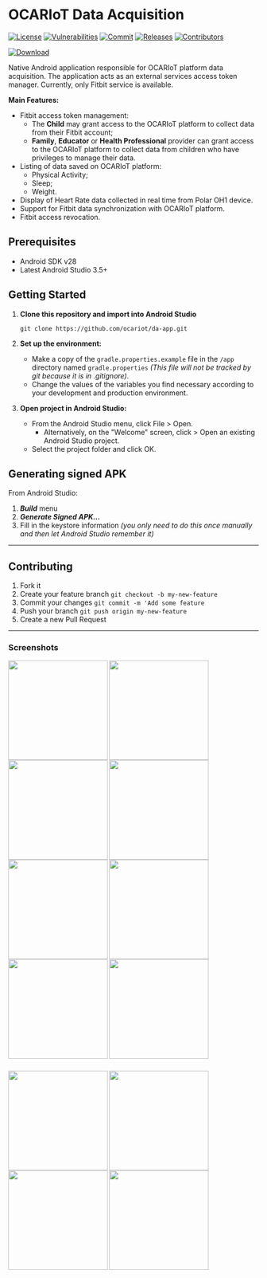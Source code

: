 # OCARIoT Data Acquisition
[![License][license-image]][license-url] [![Vulnerabilities][known-vulnerabilities-image]][known-vulnerabilities-url] [![Commit][last-commit-image]][last-commit-url] [![Releases][releases-image]][releases-url] [![Contributors][contributors-image]][contributors-url] 

[![Download][apk-download]][apk-brazil-url]


Native Android application responsible for OCARIoT platform data acquisition. The application acts as an external services access token manager. Currently, only Fitbit service is available.

**Main Features:**
- Fitbit access token management:
  - The **Child** may grant access to the OCARIoT platform to collect data from their Fitbit account;
  - **Family**, **Educator** or **Health Professional** provider can grant access to the OCARIoT platform to collect data from children who have privileges to manage their data.
- Listing of data saved on OCARIoT platform:
  - Physical Activity;
  - Sleep;
  - Weight.
- Display of Heart Rate data collected in real time from Polar OH1 device.
- Support for Fitbit data synchronization with OCARIoT platform.
- Fitbit access revocation.

## Prerequisites
- Android SDK v28
- Latest Android Studio 3.5+

## Getting Started

1. **Clone this repository and import into Android Studio**

   ```console
   git clone https://github.com/ocariot/da-app.git

   ```
2. **Set up the environment:**
   - Make a copy of the `gradle.properties.example` file in the `/app` directory named `gradle.properties` _(This file will not be tracked by git because it is in .gitignore)_.
   - Change the values of the variables you find necessary according to your development and production environment.
3. **Open project in Android Studio:**
   - From the Android Studio menu, click File > Open.
     - Alternatively, on the "Welcome" screen, click > Open an existing Android Studio project.
   - Select the project folder and click OK.

## Generating signed APK
From Android Studio:
1. ***Build*** menu
2. ***Generate Signed APK...***
3. Fill in the keystore information *(you only need to do this once manually and then let Android Studio remember it)*

----

## Contributing

1. Fork it
2. Create your feature branch `git checkout -b my-new-feature`
3. Commit your changes `git commit -m 'Add some feature`
4. Push your branch `git push origin my-new-feature`
5. Create a new Pull Request

[//]: # (These are reference links used in the body of this note.)
[license-image]: https://img.shields.io/badge/license-Apache%202-blue.svg
[license-url]: https://github.com/ocariot/da-app/blob/master/LICENSE
[known-vulnerabilities-image]: https://snyk.io/test/github/ocariot/da-app/badge.svg
[known-vulnerabilities-url]: https://snyk.io/test/github/ocariot/da-app
[last-commit-image]: https://img.shields.io/github/last-commit/ocariot/da-app.svg
[last-commit-url]: https://github.com/ocariot/da-app/commits
[releases-image]: https://img.shields.io/github/release-date/ocariot/da-app.svg
[releases-url]: https://github.com/ocariot/da-app/releases
[contributors-image]: https://img.shields.io/github/contributors/ocariot/da-app.svg
[contributors-url]: https://github.com/ocariot/da-app/graphs/contributors
[apk-download]: https://img.shields.io/badge/download%20apk-BR/EU-blue.svg?style=for-the-badge&logo=android
[apk-brazil-url]: https://github.com/ocariot/da-app/releases/download/1.9.0/ocariot_da_v1.9.0.apk

--- 

### Screenshots

<img align="left" src="https://i.imgur.com/zc7UN5k.png" width="200" />
<img align="left" src="https://i.imgur.com/5WLaJlq.png" width="200" />
<img align="left" src="https://i.imgur.com/c5WjiZn.png" width="200" />
<img src="https://i.imgur.com/gxOEdZq.png" width="200" />

<img align="left" src="https://i.imgur.com/4xOngef.png" width="200" />
<img align="left" src="https://i.imgur.com/wvlyHPs.png" width="200" />
<img align="left" src="https://i.imgur.com/aoqYNzg.png" width="200" />
<img src="https://i.imgur.com/MKTfM9e.png" width="200" />

#####

<img align="left" src="https://i.imgur.com/GITTjts.png" width="200" />
<img align="left" src="https://i.imgur.com/GugwblV.png" width="200" />
<img align="left" src="https://i.imgur.com/VSiuJNT.png" width="200" />
<img src="https://i.imgur.com/VzM9jQU.png" width="200" />